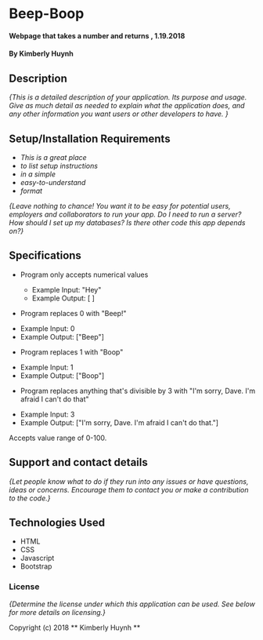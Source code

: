 # Beep-Boop

#### Webpage that takes a number and returns , 1.19.2018

#### By Kimberly Huynh

## Description

_{This is a detailed description of your application. Its purpose and usage.  Give as much detail as needed to explain what the application does, and any other information you want users or other developers to have. }_

## Setup/Installation Requirements

* _This is a great place_
* _to list setup instructions_
* _in a simple_
* _easy-to-understand_
* _format_

_{Leave nothing to chance! You want it to be easy for potential users, employers and collaborators to run your app. Do I need to run a server? How should I set up my databases? Is there other code this app depends on?}_

## Specifications

* Program only accepts numerical values
  - Example Input: "Hey"
  - Example Output: [ ]

* Program replaces 0 with "Beep!"
 - Example Input: 0
 - Example Output: ["Beep"]

* Program replaces 1 with "Boop"
 - Example Input: 1
 - Example Output: ["Boop"]

* Program replaces anything that's divisible by 3 with "I'm sorry, Dave. I'm afraid I can't do that"
 - Example Input: 3
 - Example Output: ["I'm sorry, Dave. I'm afraid I can't do that."]

 Accepts value range of 0-100.

## Support and contact details

_{Let people know what to do if they run into any issues or have questions, ideas or concerns.  Encourage them to contact you or make a contribution to the code.}_

## Technologies Used

* HTML
* CSS
* Javascript
* Bootstrap

### License

*{Determine the license under which this application can be used.  See below for more details on licensing.}*

Copyright (c) 2018 ** Kimberly Huynh **
